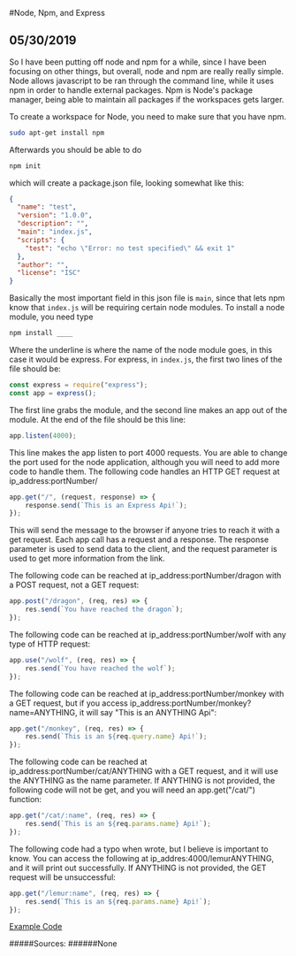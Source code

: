#Node, Npm, and Express
## 05/30/2019

So I have been putting off node and npm for a while, since I have been focusing on other things, but overall, node and npm are really really simple. Node allows javascript to be ran through the command line, while it uses npm in order to handle external packages. Npm is Node's package manager, being able to maintain all packages if the workspaces gets larger.

To create a workspace for Node, you need to make sure that you have npm.
```sh
sudo apt-get install npm
```

Afterwards you should be able to do
```sh
npm init
```
which will create a package.json file, looking somewhat like this:
```json
{
  "name": "test",
  "version": "1.0.0",
  "description": "",
  "main": "index.js",
  "scripts": {
    "test": "echo \"Error: no test specified\" && exit 1"
  },
  "author": "",
  "license": "ISC"
}
```
Basically the most important field in this json file is `main`, since that lets npm know that  `index.js` will be requiring certain node modules. To install a node module, you need type
```sh
npm install ____
```
Where the underline is where the name of the node module goes, in this case it would be express. For express, in `index.js`, the first two lines of the file should be:
```js
const express = require("express");
const app = express();
```
The first line grabs the module, and the second line makes an app out of the module. At the end of the file should be this line:
```js
app.listen(4000);
```
This line makes the app listen to port 4000 requests. You are able to change the port used for the node application, although you will need to add more code to handle them. The following code handles an HTTP GET request at ip_address:portNumber/ 
```js
app.get("/", (request, response) => {
    response.send(`This is an Express Api!`);
});
```
This will send the message to the browser if anyone tries to reach it with a get request. Each app call has a request and a response. The response parameter is used to send data to the client, and the request parameter is used to get more information from the link.

The following code can be reached at ip_address:portNumber/dragon with a POST request, not a GET request:
```js
app.post("/dragon", (req, res) => {
    res.send(`You have reached the dragon`);
});
```
The following code can be reached at ip_address:portNumber/wolf with any type of HTTP request:
```js
app.use("/wolf", (req, res) => {
    res.send(`You have reached the wolf`);
});
```
The following code can be reached at ip_address:portNumber/monkey with a GET request, but if you access ip_address:portNumber/monkey?name=ANYTHING, it will say \"This is an ANYTHING Api\":
```js
app.get("/monkey", (req, res) => {
    res.send(`This is an ${req.query.name} Api!`);
});
```
The following code can be reached at ip_address:portNumber/cat/ANYTHING with a GET request, and it will use the ANYTHING as the name parameter. If ANYTHING is not provided, the following code will not be get, and you will need an app.get("/cat/") function:
```js
app.get("/cat/:name", (req, res) => {
    res.send(`This is an ${req.params.name} Api!`);
});
```
The following code had a typo when wrote, but I believe is important to know. You can access the following at ip_addres:4000/lemurANYTHING, and it will print out successfully. If ANYTHING is not provided, the GET request will be unsuccessful:
```js
app.get("/lemur:name", (req, res) => {
    res.send(`This is an ${req.params.name} Api!`);
});
```

[Example Code](https://github.com/klforthwind/blog-examples/blob/master/node-express/index.js "Node Express")

#####Sources:
######None
